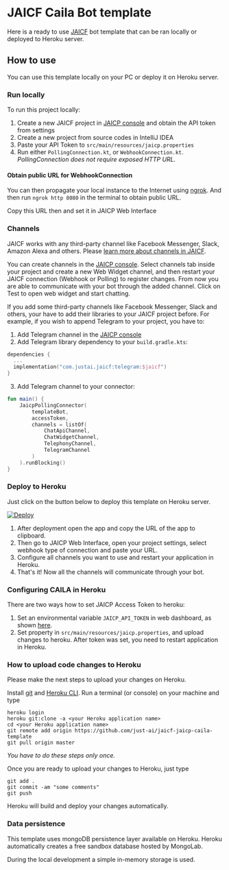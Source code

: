 # JAICF Caila Bot template

Here is a ready to use [JAICF](https://github.com/just-ai/jaicf-kotlin) bot template that can be ran locally or deployed to Heroku server.

## How to use

You can use this template locally on your PC or deploy it on Heroku server.

### Run locally

To run this project locally:
1. Create a new JAICF project in [JAICP console](https://app.jaicp.com/) and obtain the API token from settings
1. Create a new project from source codes in IntelliJ IDEA
2. Paste your API Token to `src/main/resources/jaicp.properties`
2. Run either `PollingConnection.kt`, or `WebhookConnection.kt`. _PollingConnection does not require exposed HTTP URL._

#### Obtain public URL for WebhookConnection  

You can then propagate your local instance to the Internet using [ngrok](https://ngrok.com/).
And then run `ngrok http 8080` in the terminal to obtain public URL.

Copy this URL then and set it in JAICP Web Interface 

### Channels
JAICF works with any third-party channel like Facebook Messenger, Slack, Amazon Alexa and others.
Please [learn more about channels in JAICF](https://github.com/just-ai/jaicf-kotlin/wiki/Channels).

You can create channels in the [JAICP console](https://app.jaicp.com/).
Select channels tab inside your project and create a new Web Widget channel, and then restart your JAICF connection (Webhook or Polling) to register changes.
From now you are able to communicate with your bot through the added channel. Click on Test to open web widget and start chatting.

If you add some third-party channels like Facebook Messenger, Slack and others, your have to add their libraries to your JAICF project before.
For example, if you wish to append Telegram to your project, you have to:

1. Add Telegram channel in the [JAICP console](https://app.jaicp.com/)
2. Add Telegram library dependency to your `build.gradle.kts`:

```kotlin
dependencies {
  ...
  implementation("com.justai.jaicf:telegram:$jaicf")
}
```

3. Add Telegram channel to your connector:

```kotlin
fun main() {
    JaicpPollingConnector(
        templateBot,
        accessToken,
        channels = listOf(
            ChatApiChannel,
            ChatWidgetChannel,
            TelephonyChannel,
            TelegramChannel
        )
    ).runBlocking()
}
```

### Deploy to Heroku

Just click on the button below to deploy this template on Heroku server.

[![Deploy](https://www.herokucdn.com/deploy/button.svg)](https://heroku.com/deploy)

1. After deployment open the app and copy the URL of the app to clipboard.
2. Then go to JAICP Web Interface, open your project settings, select webhook type of connection and paste your URL.
3. Configure all channels you want to use and restart your application in Heroku.
4. That's it! Now all the channels will communicate through your bot.

### Configuring CAILA in Heroku

There are two ways how to set JAICP Access Token to heroku:
1. Set an environmental variable `JAICP_API_TOKEN` in web dashboard, as shown [here](https://devcenter.heroku.com/articles/config-vars#managing-config-vars).
2. Set property in `src/main/resources/jaicp.properties`, and upload changes to heroku.
After token was set, you need to restart application in Heroku.

### How to upload code changes to Heroku

Please make the next steps to upload your changes on Heroku.

Install [git](https://git-scm.com/downloads) and [Heroku CLI](https://devcenter.heroku.com/articles/heroku-cli#download-and-install).
Run a terminal (or console) on your machine and type

```
heroku login
heroku git:clone -a <your Heroku application name>
cd <your Heroku application name>
git remote add origin https://github.com/just-ai/jaicf-jaicp-caila-template
git pull origin master
```

_You have to do these steps only once._

Once you are ready to upload your changes to Heroku, just type

```
git add .
git commit -am "some comments"
git push
```

Heroku will build and deploy your changes automatically.

### Data persistence

This template uses mongoDB persistence layer available on Heroku.
Heroku automatically creates a free sandbox database hosted by MongoLab.

During the local development a simple in-memory storage is used.